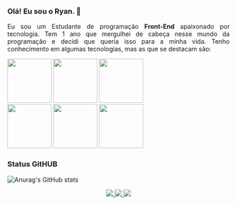 ### Olá! Eu sou o Ryan. 👋

<p align="justify">
  Eu sou um Estudante de programação <strong>Front-End</strong> apaixonado por tecnologia. Tem 1 ano que mergulhei de cabeça nesse mundo da programação e decidi que queria isso para a minha vida. Tenho conhecimento em algumas tecnologias, mas as que se destacam são:
</p>

<div>
  <img src="https://img.shields.io/badge/HTML5-E34F26?style=for-the-badge&logo=html5&logoColor=white" width="100px"/>
  <img src="https://img.shields.io/badge/CSS3-1572B6?style=for-the-badge&logo=css3&logoColor=white" width="100px"/>
  <img src="https://img.shields.io/badge/Sass-CC6699?style=for-the-badge&logo=sass&logoColor=white" width="100px"/>
</div>

<div>
  <img src="https://img.shields.io/badge/JavaScript-F7DF1E?style=for-the-badge&logo=javascript&logoColor=black" width="100px"/>
  <img src="https://img.shields.io/badge/TypeScript-007ACC?style=for-the-badge&logo=typescript&logoColor=white" width="100px"/>
  <img src="https://img.shields.io/badge/React-20232A?style=for-the-badge&logo=react&logoColor=61DAFB" width="100px"/>  
</div>

### Status GitHUB

![Anurag's GitHub stats](https://github-readme-stats.vercel.app/api?username=iamryaan011&show_icons=true&theme=dark)

<div align="center">
  <a href="https://www.facebook.com/ryanlimaaaa/" target="_blank" rel="noreferrer">
    <img src="https://img.shields.io/badge/Facebook-1877F2?style=for-the-badge&logo=facebook&logoColor=white"/>
  </a>

  <a href="https://www.instagram.com/iamryaan011/" target="_blank" rel="noreferrer">
    <img src="https://img.shields.io/badge/Instagram-E4405F?style=for-the-badge&logo=instagram&logoColor=white"/>
  </a>

  <a href="https://www.linkedin.com/in/ryanlima011/" target="_blank" rel="noreferrer">
    <img src="https://img.shields.io/badge/LinkedIn-0077B5?style=for-the-badge&logo=linkedin&logoColor=white"/>
  </a>
</div>

